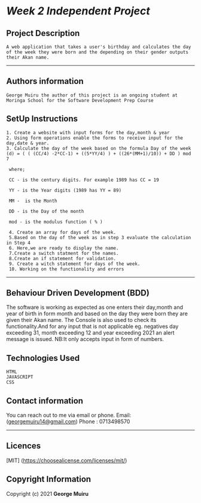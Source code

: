 # ***Week 2 Independent Project***

##  **Project Description**
```
A web application that takes a user's birthday and calculates the day of the week they were born and the depending on their gender outputs
their Akan name.
```
____

## **Authors information**
`George Muiru the author of this project is an ongoing student at Moringa School for the Software Development Prep Course`

## **SetUp Instructions**
```
1. Create a website with input forms for the day,month & year
2. Using form operations enable the forms to receive input for the day,date & year.
3. Calculate the day of the week based on the formula Day of the week (d) = ( ( (CC/4) -2*CC-1) + ((5*YY/4) ) + ((26*(MM+1)/10)) + DD ) mod 7

 where;

 CC - is the century digits. For example 1989 has CC = 19

 YY - is the Year digits (1989 has YY = 89)

 MM -  is the Month

 DD - is the Day of the month 

 mod - is the modulus function ( % )

 4. Create an array for days of the week.
 5.Based on the day of the week as in step 3 evaluate the calculation in Step 4
 6. Here,we are ready to display the name.
 7.Create a switch statment for the names.
 8.Create an if statement for validation.
 9. Create a witch statement for days of the week.
 10. Working on the functionality and errors

```
___

## **Behaviour Driven Development (BDD)**
The software is working as expected as one enters their day,month and year of birth in form month and based on the day they were born they are given their Akan name.
The Console is also used to check its functionality.And for any input that is not applicable eg. negatives day exceeding 31, month exceeding 12 and year exceeding 2021 an alert message is issued.
NB:It only accepts input in form of numbers.


## **Technologies Used**
    HTML
    JAVASCRIPT
    CSS

## Contact information
You can reach out to me via email or phone.
Email: (georgemuiru14@gmail.com)
Phone : 0713498570

____

## **Licences**
[MIT] (https://choosealicense.com/licenses/mit/)

## **Copyright Information**

Copyright (c) 2021  **George Muiru**
